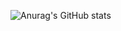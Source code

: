 ![Anurag's GitHub stats](https://github-readme-stats.vercel.app/api?username=DakinQuelia&show_icons=true&theme=transparent)
